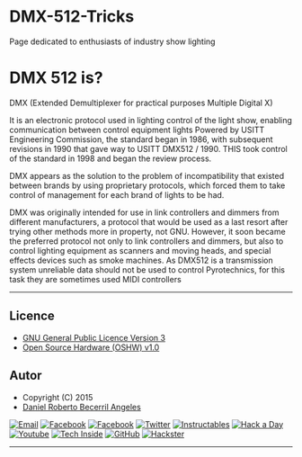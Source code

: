 # DMX-512-Tricks
Page dedicated to enthusiasts of industry show lighting

# DMX 512 is?

DMX (Extended Demultiplexer for practical purposes Multiple Digital X)

It is an electronic protocol used in lighting control of the light show, enabling communication between control equipment lights
Powered by USITT Engineering Commission, the standard began in 1986, with subsequent revisions in 1990 that gave way to USITT DMX512 / 1990. THIS took control of the standard in 1998 and began the review process.

DMX appears as the solution to the problem of incompatibility that existed between brands by using proprietary protocols, which forced them to take control of management for each brand of lights to be had.

DMX was originally intended for use in link controllers and dimmers from different manufacturers, a protocol that would be used as a last resort after trying other methods more in property, not GNU. However, it soon became the preferred protocol not only to link controllers and dimmers, but also to control lighting equipment as scanners and moving heads, and special effects devices such as smoke machines. As DMX512 is a transmission system unreliable data should not be used to control Pyrotechnics, for this task they are sometimes used MIDI controllers

***

## Licence
* [GNU General Public Licence Version 3](https://github.com/daniel3514/Arduino-DMX-512-Tester-Controller/blob/master/Licencias/Licence%20-%20Firmware.md)
* [Open Source Hardware (OSHW) v1.0](https://github.com/daniel3514/Arduino-DMX-512-Tester-Controller/blob/master/Licencias/Licence%20-%20Hardware.md)

## Autor
- Copyright (C) 2015
- [Daniel Roberto Becerril Angeles](https://www.facebook.com/daniel.3514)

[![Email](https://github.com/daniel3514/Arduino-DMX-512-Tester-Controller/blob/master/Social/logos/email%2050x50.jpg)](mailto:daniel3514@gmail.com)
[![Facebook](https://github.com/daniel3514/Arduino-DMX-512-Tester-Controller/blob/master/Social/logos/Facebook%2050x50.png)](https://www.facebook.com/daniel.3514)
[![Facebook](https://github.com/daniel3514/Arduino-DMX-512-Tester-Controller/blob/master/Social/logos/Facebook%20Pages%2050x50.jpg)](https://www.facebook.com/dmx512tricks/)
[![Twitter](https://github.com/daniel3514/Arduino-DMX-512-Tester-Controller/blob/master/Social/logos/Twitter%2050x50.png)](https://twitter.com/daniel3514)
[![Instructables](https://github.com/daniel3514/Arduino-DMX-512-Tester-Controller/blob/master/Social/logos/Instructables%2050x50.jpg)](http://www.instructables.com/member/daniel3514/)
[![Hack a Day](https://github.com/daniel3514/Arduino-DMX-512-Tester-Controller/blob/master/Social/logos/hackaday%2050x50.jpg)](https://hackaday.io/daniel3514)
[![Youtube](https://github.com/daniel3514/Arduino-DMX-512-Tester-Controller/blob/master/Social/logos/Youtube%2050x50.png)](https://www.youtube.com/channel/UCFcFECYfjgqqruJAE0aCPWA)
[![Tech Inside](https://github.com/daniel3514/Arduino-DMX-512-Tester-Controller/blob/master/Social/logos/techinside%2045x45.png)](https://techinsideblog.wordpress.com/)
[![GitHub](https://github.com/daniel3514/Arduino-DMX-512-Tester-Controller/blob/master/Social/logos/github%2050x50.png)](https://github.com/daniel3514)
[![Hackster](https://github.com/daniel3514/Arduino-DMX-512-Tester-Controller/blob/master/Social/logos/hackster%2050x50.png)](https://www.hackster.io/daniel3514)
***
